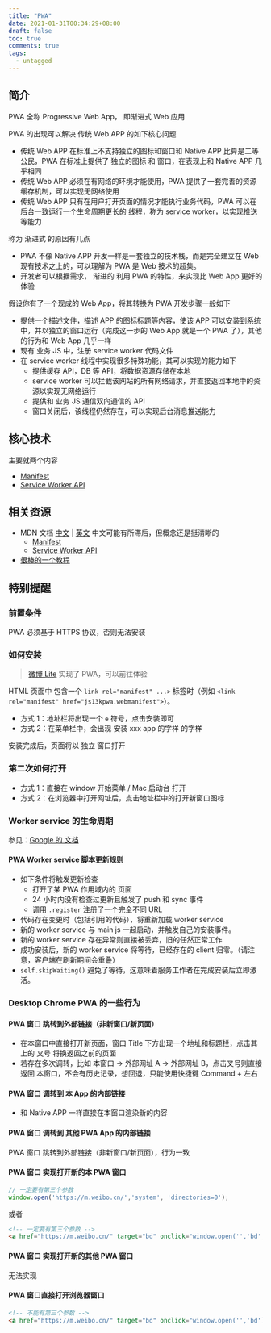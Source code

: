 ```yaml
---
title: "PWA"
date: 2021-01-31T00:34:29+08:00
draft: false
toc: true
comments: true
tags:
  - untagged
---
```


## 简介

PWA 全称 Progressive Web App， 即渐进式 Web 应用

PWA 的出现可以解决 传统 Web APP 的如下核心问题

* 传统 Web APP 在标准上不支持独立的图标和窗口和 Native APP 比算是二等公民，PWA 在标准上提供了 独立的图标 和 窗口，在表现上和 Native APP 几乎相同
* 传统 Web APP 必须在有网络的环境才能使用，PWA 提供了一套完善的资源缓存机制，可以实现无网络使用
* 传统 Web APP 只有在用户打开页面的情况才能执行业务代码，PWA 可以在后台一致运行一个生命周期更长的 线程，称为 service worker，以实现推送等能力

称为 渐进式 的原因有几点

* PWA 不像 Native APP 开发一样是一套独立的技术栈，而是完全建立在 Web 现有技术之上的，可以理解为 PWA 是 Web 技术的超集。
* 开发者可以根据需求， 渐进的 利用 PWA 的特性，来实现比 Web App 更好的体验

假设你有了一个现成的 Web App，将其转换为 PWA 开发步骤一般如下

* 提供一个描述文件，描述 APP 的图标标题等内容，使该 APP 可以安装到系统中，并以独立的窗口运行（完成这一步的 Web App 就是一个 PWA 了），其他的行为和 Web App 几乎一样
* 现有 业务 JS 中，注册 service worker 代码文件
* 在 service worker 线程中实现很多特殊功能，其可以实现的能力如下
    * 提供缓存 API，DB 等 API，将数据资源存储在本地
    * service worker 可以拦截该网站的所有网络请求，并直接返回本地中的资源以实现无网络运行
    * 提供和 业务 JS 通信双向通信的 API
    * 窗口关闭后，该线程仍然存在，可以实现后台消息推送能力

## 核心技术

主要就两个内容

* [Manifest](https://developer.mozilla.org/en-US/docs/Web/Manifest)
* [Service Worker API](https://developer.mozilla.org/en-US/docs/Web/API/Service_Worker_API)

## 相关资源

* MDN 文档 [中文](https://developer.mozilla.org/zh-CN/docs/Web/Progressive_web_apps) | [英文](https://developer.mozilla.org/en-US/docs/Web/Progressive_web_apps) 中文可能有所滞后，但概念还是挺清晰的
    * [Manifest](https://developer.mozilla.org/en-US/docs/Web/Manifest)
    * [Service Worker API](https://developer.mozilla.org/en-US/docs/Web/API/Service_Worker_API)
* [很棒的一个教程](https://pwa.alienzhou.com/)

## 特别提醒

### 前置条件

PWA 必须基于 HTTPS 协议，否则无法安装

### 如何安装

> [微博 Lite](https://m.weibo.cn/) 实现了 PWA，可以前往体验

HTML 页面中 包含一个 `link rel="manifest" ...>` 标签时（例如 `<link rel="manifest" href="js13kpwa.webmanifest">`）。

* 方式 1：地址栏将出现一个 `⊕` 符号，点击安装即可
* 方式 2：在菜单栏中，会出现 安装 xxx app 的字样 的字样

安装完成后，页面将以 独立 窗口打开

### 第二次如何打开

* 方式 1：直接在 window 开始菜单 / Mac 启动台 打开
* 方式 2：在浏览器中打开网址后，点击地址栏中的打开新窗口图标

### Worker service 的生命周期

参见：[Google 的 文档](https://developers.google.com/web/fundamentals/primers/service-workers/lifecycle)

#### PWA Worker service 脚本更新规则

* 如下条件将触发更新检查
    * 打开了某 PWA 作用域内的 页面
    * 24 小时内没有检查过更新且触发了 push 和 sync 事件
    * 调用 `.register` 注册了一个完全不同 URL
* 代码存在变更时（包括引用的代码），将重新加载 worker service
* 新的 worker service 与 main js 一起启动，并触发自己的安装事件。
* 新的 worker service 存在异常则直接被丢弃，旧的任然正常工作
* 成功安装后，新的 worker service 将等待，已经存在的 client 归零。（请注意，客户端在刷新期间会重叠）
* `self.skipWaiting()` 避免了等待，这意味着服务工作者在完成安装后立即激活。

### Desktop Chrome PWA 的一些行为

#### PWA 窗口 跳转到外部链接（非新窗口/新页面）

* 在本窗口中直接打开新页面，窗口 Title 下方出现一个地址和标题栏，点击其上的 叉号 将换返回之前的页面
* 若存在多次调转，比如 本窗口 -> 外部网址 A -> 外部网址 B，点击叉号则直接返回 本窗口，不会有历史记录，想回退，只能使用快捷键 Command + 左右

#### PWA 窗口 调转到 本 App 的内部链接

* 和 Native APP 一样直接在本窗口渲染新的内容

#### PWA 窗口 调转到 其他 PWA App 的内部链接

PWA 窗口 跳转到外部链接（非新窗口/新页面），行为一致

#### PWA 窗口 实现打开新的本 PWA 窗口

```js
// 一定要有第三个参数
window.open('https://m.weibo.cn/','system', 'directories=0');
```

或者

```html
<!-- 一定要有第三个参数 -->
<a href="https://m.weibo.cn/" target="bd" onclick="window.open('','bd','directories=0');" >Home</a>
```

#### PWA 窗口 实现打开新的其他 PWA 窗口

无法实现

#### PWA 窗口直接打开浏览器窗口

```html
<!-- 不能有第三个参数 -->
<a href="https://m.weibo.cn/" target="bd" onclick="window.open('','bd');" >浏览器窗口打开</a>
````
